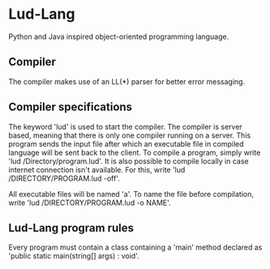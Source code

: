 # Lud-Lang
Python and Java inspired object-oriented programming language.

## Compiler
The compiler makes use of an LL(*) parser for better error messaging.

## Compiler specifications
The keyword 'lud' is used to start the compiler.
The compiler is server based, meaning that there is only one compiler running on a server. This program sends the input file after which an executable file in compiled language will be sent back to the client.
To compile a program, simply write 'lud /Directory/program.lud'. It is also possible to compile locally in case internet connection isn't available. For this, write 'lud /DIRECTORY/PROGRAM.lud -off'.

All executable files will be named 'a'. To name the file before compilation, write 'lud /DIRECTORY/PROGRAM.lud -o NAME'.

## Lud-Lang program rules
Every program must contain a class containing a 'main' method declared as 'public static main(string[] args) : void'.
